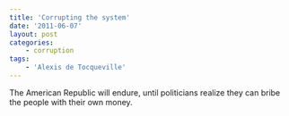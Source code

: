 ```yaml
---
title: 'Corrupting the system'
date: '2011-06-07'
layout: post
categories:
    - corruption
tags:
    - 'Alexis de Tocqueville'
---
```


The American Republic will endure, until politicians realize they can bribe the people with their own money.